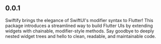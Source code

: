 ## 0.0.1

Swiftify brings the elegance of SwiftUI's modifier syntax to Flutter! This package introduces a streamlined way to build Flutter UIs by extending widgets with chainable, modifier-style methods. Say goodbye to deeply nested widget trees and hello to clean, readable, and maintainable code.